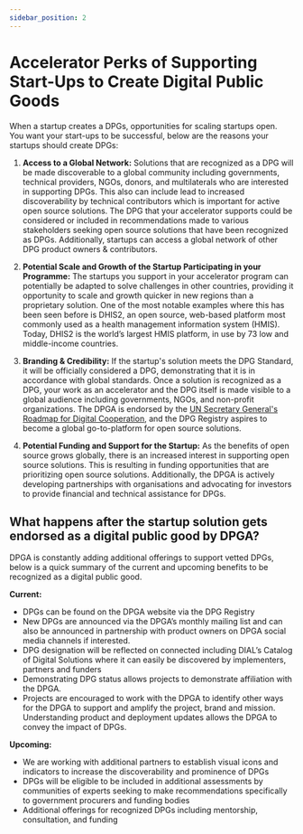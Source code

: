 ```yaml
---
sidebar_position: 2
---
```


# Accelerator Perks of Supporting Start-Ups to Create Digital Public Goods

When a startup creates a DPGs, opportunities for scaling startups open. You want your start-ups to be successful, below are the reasons your startups should create DPGs:

1. **Access to a Global Network:** Solutions that are recognized as a DPG will be made discoverable to a global community including  governments, technical providers, NGOs, donors, and multilaterals who are interested in supporting DPGs. This also can include lead to increased discoverability by technical contributors which is important for active open source solutions. The DPG that your accelerator supports could be considered or included in recommendations made to various stakeholders seeking open source solutions that have been recognized as DPGs. Additionally, startups can access a global network of other DPG product owners & contributors. 

2. **Potential Scale and Growth of the Startup Participating in your Programme:** The startups you support in your accelerator program can potentially be adapted to solve challenges in other countries, providing it opportunity to scale and growth quicker in new regions than a proprietary solution. One of the most notable examples where this has been seen before is DHIS2, an open source, web-based platform most commonly used as a health management information system (HMIS). Today, DHIS2 is the world’s largest HMIS platform, in use by 73 low and middle-income countries.

3. **Branding & Credibility:** If the startup's solution meets the DPG Standard, it will be officially considered a DPG, demonstrating that it is in accordance with global standards. Once a solution is recognized as a DPG, your work as an accelerator and the DPG itself is made visible to a global audience including governments, NGOs, and non-profit organizations. The DPGA is endorsed by the [UN Secretary General's Roadmap for Digital Cooperation](https://www.un.org/en/content/digital-cooperation-roadmap/), and the DPG Registry aspires to become a global go-to-platform for open source solutions. 

4. **Potential Funding and Support for the Startup:** As the benefits of open source grows globally, there is an increased interest in supporting open source solutions. This is resulting in funding opportunities that are prioritizing open source solutions. Additionally, the DPGA is actively developing partnerships with organisations and advocating for investors to provide financial and technical assistance for DPGs. 

## What happens after the startup solution gets endorsed as a digital public good by DPGA?
DPGA is constantly adding additional offerings to support vetted DPGs, below is a quick summary of the current and upcoming benefits to be recognized as a digital public good.

**Current:**
* DPGs can be found on the DPGA website via the DPG Registry 
* New DPGs are announced  via the DPGA’s monthly mailing list and can also be announced in partnership with product owners on DPGA social media channels if interested.  
* DPG designation will be reflected on connected including DIAL’s Catalog of Digital Solutions where it can easily be discovered by implementers, partners and funders 
* Demonstrating DPG status allows projects to demonstrate affiliation with the DPGA.  
* Projects are encouraged to work with the DPGA to identify other ways for the DPGA to support and amplify the project, brand and mission. Understanding product and deployment updates allows the DPGA to convey the impact of DPGs.  

**Upcoming:**
* We are working with additional partners to establish visual icons and indicators to increase the discoverability and prominence of DPGs 
* DPGs will be eligible to be included in additional assessments by communities of experts seeking to make recommendations specifically to government procurers and funding bodies
* Additional offerings for recognized DPGs including mentorship, consultation, and funding
